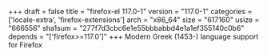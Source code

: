 +++
draft = false
title = "firefox-el 117.0-1"
version = "117.0-1"
categories = ['locale-extra', 'firefox-extensions']
arch = "x86_64"
size = "617160"
usize = "666556"
sha1sum = "277f7d3cbc6e1e55bbbabbd4e1a1ef355140c0b6"
depends = "['firefox>=117.0']"
+++
Modern Greek (1453-) language support for Firefox